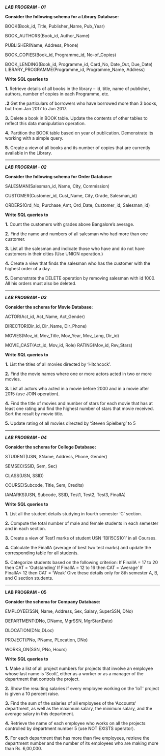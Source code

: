  ***LAB PROGRAM - 01***

**Consider the following schema for a Library Database:** 

BOOK(Book_id, Title, Publisher_Name, Pub_Year)

BOOK_AUTHORS(Book_id, Author_Name)

PUBLISHER(Name, Address, Phone)

BOOK_COPIES(Book_id, Programme_id, No-of_Copies)

BOOK_LENDING(Book_id, Programme_id, Card_No, Date_Out, Due_Date) LIBRARY_PROGRAMME(Programme_id, Programme_Name, Address) 

**Write SQL queries to**

**1.** Retrieve details of all books in the library – id, title, name of publisher, authors, number of copies in each Programme, etc.

**.2** Get the particulars of borrowers who have borrowed more than 3 books, but from Jan 2017 to Jun 2017.

**3.** Delete a book in BOOK table. Update the contents of other tables to reflect this data manipulation operation.

**4.** Partition the BOOK table based on year of publication. Demonstrate its working with a simple query.

**5.** Create a view of all books and its number of copies that are currently available in the Library.

*****************************************************************************************************************************************************************


***__LAB PROGRAM - 02__***

**Consider the following schema for Order Database:**

SALESMAN(Salesman_id, Name, City, Commission)

CUSTOMER(Customer_id, Cust_Name, City, Grade, Salesman_id) 

ORDERS(Ord_No, Purchase_Amt, Ord_Date, Customer_id, Salesman_id) 

**Write SQL queries to**

**1.** Count the customers with grades above Bangalore’s average.

**2.** Find the name and numbers of all salesman who had more than one customer.

**3.** List all the salesman and indicate those who have and do not have customers in their cities (Use UNION operation.)

**4.** Create a view that finds the salesman who has the customer with the highest order of a day.

**5.** Demonstrate the DELETE operation by removing salesman with id 1000. All his orders must also be deleted.

  *****************************************************************************************************************************************************************                                    


***__LAB PROGRAM - 03__***

**Consider the schema for Movie Database:** 

ACTOR(Act_id, Act_Name, Act_Gender)

DIRECTOR(Dir_id, Dir_Name, Dir_Phone) 

MOVIES(Mov_id, Mov_Title, Mov_Year, Mov_Lang, Dir_id)

MOVIE_CAST(Act_id, Mov_id, Role) RATING(Mov_id, Rev_Stars) 

**Write SQL queries to**

**1.** List the titles of all movies directed by ‘Hitchcock’.

**2.** Find the movie names where one or more actors acted in two or more movies.

**3.** List all actors who acted in a movie before 2000 and in a movie after 2015 (use JOIN operation).

**4.** Find the title of movies and number of stars for each movie that has at least one rating and find the highest number of stars that movie received. Sort the result by movie title.

**5.** Update rating of all movies directed by ‘Steven Spielberg’ to 5

  ***************************************************************************************************************************************************************                               


***__LAB PROGRAM - 04__***

**Consider the schema for College Database:**

STUDENT(USN, SName, Address, Phone, Gender)

SEMSEC(SSID, Sem, Sec)

CLASS(USN, SSID)

COURSE(Subcode, Title, Sem, Credits)

IAMARKS(USN, Subcode, SSID, Test1, Test2, Test3, FinalIA)

**Write SQL queries to**

**1.** List all the student details studying in fourth semester ‘C’ section.

**2.** Compute the total number of male and female students in each semester and in each section.

**3.** Create a view of Test1 marks of student USN ‘1BI15CS101’ in all Courses.
   
**4.** Calculate the FinalIA (average of best two test marks) and update the corresponding table for all students.
   
**5.** Categorize students based on the following criterion:
If FinalIA = 17 to 20 then CAT = ‘Outstanding’
If FinalIA = 12 to 16 then CAT = ‘Average’
If FinalIA< 12 then CAT = ‘Weak’
Give these details only for 8th semester A, B, and C section students.

****************************************************************************************************************************************************************


__LAB PROGRAM - 05__

**Consider the schema for Company Database:**

EMPLOYEE(SSN, Name, Address, Sex, Salary, SuperSSN, DNo)

DEPARTMENT(DNo, DName, MgrSSN, MgrStartDate)

DLOCATION(DNo,DLoc)

PROJECT(PNo, PName, PLocation, DNo)

WORKS_ON(SSN, PNo, Hours)

**Write SQL queries to**

**1.** Make a list of all project numbers for projects that involve an employee whose last name is ‘Scott’, either as a worker or as a manager of the department that controls the project.

**2.** Show the resulting salaries if every employee working on the ‘IoT’ project is given a 10 percent raise.

**3.** Find the sum of the salaries of all employees of the ‘Accounts’ department, as well as the maximum salary, the minimum salary, and the average salary in this department.

**4.** Retrieve the name of each employee who works on all the projects controlled by department number 5  (use NOT EXISTS operator).

**5.** For each department that has more than five employees, retrieve the department number and the number of its employees who are making more than Rs. 6,00,000.
